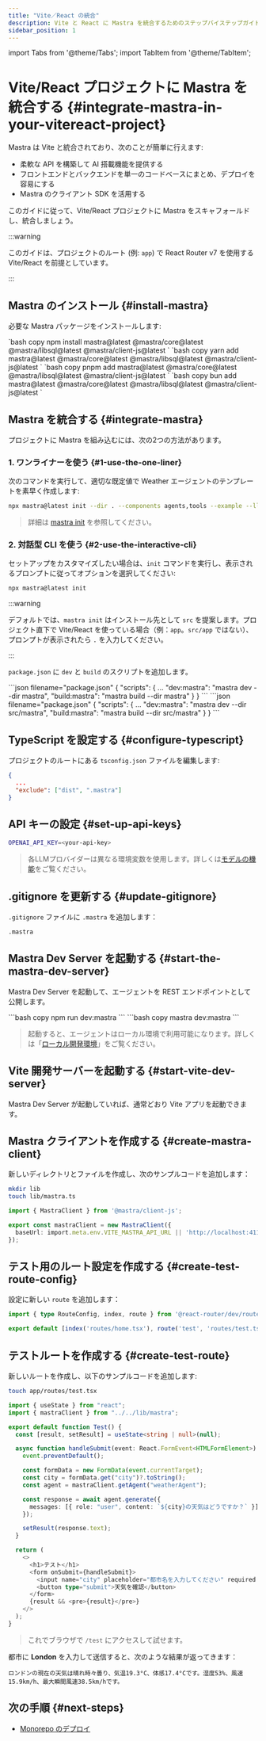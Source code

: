 ```yaml
---
title: "Vite／React の統合"
description: Vite と React に Mastra を統合するためのステップバイステップガイド。
sidebar_position: 1
---
```


import Tabs from '@theme/Tabs';
import TabItem from '@theme/TabItem';

# Vite/React プロジェクトに Mastra を統合する \{#integrate-mastra-in-your-vitereact-project\}

Mastra は Vite と統合されており、次のことが簡単に行えます:

* 柔軟な API を構築して AI 搭載機能を提供する
* フロントエンドとバックエンドを単一のコードベースにまとめ、デプロイを容易にする
* Mastra のクライアント SDK を活用する

このガイドに従って、Vite/React プロジェクトに Mastra をスキャフォールドし、統合しましょう。

:::warning

このガイドは、プロジェクトのルート (例: `app`) で React Router v7 を使用する Vite/React を前提としています。

:::

## Mastra のインストール \{#install-mastra\}

必要な Mastra パッケージをインストールします:

<Tabs>
  <TabItem value="install" label="install">
    `bash copy
        npm install mastra@latest @mastra/core@latest @mastra/libsql@latest @mastra/client-js@latest
        `
  </TabItem>

  <TabItem value="tab-2" label="Tab 2">
    `bash copy
        yarn add mastra@latest @mastra/core@latest @mastra/libsql@latest @mastra/client-js@latest
        `
  </TabItem>

  <TabItem value="tab-3" label="Tab 3">
    `bash copy
        pnpm add mastra@latest @mastra/core@latest @mastra/libsql@latest @mastra/client-js@latest
        `
  </TabItem>

  <TabItem value="tab-4" label="Tab 4">
    `bash copy
        bun add mastra@latest @mastra/core@latest @mastra/libsql@latest @mastra/client-js@latest
        `
  </TabItem>
</Tabs>

## Mastra を統合する \{#integrate-mastra\}

プロジェクトに Mastra を組み込むには、次の2つの方法があります。

### 1. ワンライナーを使う \{#1-use-the-one-liner\}

次のコマンドを実行して、適切な既定値で Weather エージェントのテンプレートを素早く作成します:

```bash copy
npx mastra@latest init --dir . --components agents,tools --example --llm openai
```

> 詳細は [mastra init](/docs/reference/cli/mastra#mastra-init) を参照してください。

### 2. 対話型 CLI を使う \{#2-use-the-interactive-cli\}

セットアップをカスタマイズしたい場合は、`init` コマンドを実行し、表示されるプロンプトに従ってオプションを選択してください:

```bash copy
npx mastra@latest init
```

:::warning

デフォルトでは、`mastra init` はインストール先として `src` を提案します。プロジェクト直下で Vite/React を使っている場合（例：`app`。`src/app` ではない）、プロンプトが表示されたら `.` を入力してください。

:::

`package.json` に `dev` と `build` のスクリプトを追加します。

<Tabs>
  <TabItem value="root-mastra" label="mastra/ directory" default>
    ```json filename="package.json"
    {
      "scripts": {
        ...
        "dev:mastra": "mastra dev --dir mastra",
        "build:mastra": "mastra build --dir mastra"
      }
    }
    ```
  </TabItem>

  <TabItem value="src-mastra" label="src/mastra/ directory">
    ```json filename="package.json"
    {
      "scripts": {
        ...
        "dev:mastra": "mastra dev --dir src/mastra",
        "build:mastra": "mastra build --dir src/mastra"
      }
    }
    ```
  </TabItem>
</Tabs>

## TypeScript を設定する \{#configure-typescript\}

プロジェクトのルートにある `tsconfig.json` ファイルを編集します:

```json filename="tsconfig.json"
{
  ...
  "exclude": ["dist", ".mastra"]
}
```

## API キーの設定 \{#set-up-api-keys\}

```bash filename=".env" copy
OPENAI_API_KEY=<your-api-key>
```

> 各LLMプロバイダーは異なる環境変数を使用します。詳しくは[モデルの機能](/docs/models)をご覧ください。

## .gitignore を更新する \{#update-gitignore\}

`.gitignore` ファイルに `.mastra` を追加します：

```bash filename=".gitignore" copy
.mastra
```

## Mastra Dev Server を起動する \{#start-the-mastra-dev-server\}

Mastra Dev Server を起動して、エージェントを REST エンドポイントとして公開します。

<Tabs>
  <TabItem value="tab-1" label="Tab 1">
    ```bash copy
    npm run dev:mastra
    ```
  </TabItem>

  <TabItem value="tab-2" label="Tab 2">
    ```bash copy
    mastra dev:mastra
    ```
  </TabItem>
</Tabs>

> 起動すると、エージェントはローカル環境で利用可能になります。詳しくは「[ローカル開発環境](/docs/getting-started/local-dev-playground)」をご覧ください。

## Vite 開発サーバーを起動する \{#start-vite-dev-server\}

Mastra Dev Server が起動していれば、通常どおり Vite アプリを起動できます。

## Mastra クライアントを作成する \{#create-mastra-client\}

新しいディレクトリとファイルを作成し、次のサンプルコードを追加します：

```bash copy
mkdir lib
touch lib/mastra.ts
```

```typescript filename="lib/mastra.ts" showLineNumbers copy
import { MastraClient } from '@mastra/client-js';

export const mastraClient = new MastraClient({
  baseUrl: import.meta.env.VITE_MASTRA_API_URL || 'http://localhost:4111',
});
```

## テスト用のルート設定を作成する \{#create-test-route-config\}

設定に新しい `route` を追加します：

```typescript filename="app/routes.ts" showLineNumbers copy
import { type RouteConfig, index, route } from '@react-router/dev/routes';

export default [index('routes/home.tsx'), route('test', 'routes/test.tsx')] satisfies RouteConfig;
```

## テストルートを作成する \{#create-test-route\}

新しいルートを作成し、以下のサンプルコードを追加します:

```bash copy
touch app/routes/test.tsx
```

```typescript filename="app/routes/test.tsx" showLineNumbers copy
import { useState } from "react";
import { mastraClient } from "../../lib/mastra";

export default function Test() {
  const [result, setResult] = useState<string | null>(null);

  async function handleSubmit(event: React.FormEvent<HTMLFormElement>) {
    event.preventDefault();

    const formData = new FormData(event.currentTarget);
    const city = formData.get("city")?.toString();
    const agent = mastraClient.getAgent("weatherAgent");

    const response = await agent.generate({
      messages: [{ role: "user", content: `${city}の天気はどうですか？` }]
    });

    setResult(response.text);
  }

  return (
    <>
      <h1>テスト</h1>
      <form onSubmit={handleSubmit}>
        <input name="city" placeholder="都市名を入力してください" required />
        <button type="submit">天気を確認</button>
      </form>
      {result && <pre>{result}</pre>}
    </>
  );
}
```

> これでブラウザで `/test` にアクセスして試せます。

都市に **London** を入力して送信すると、次のような結果が返ってきます：

```plaintext
ロンドンの現在の天気は晴れ時々曇り、気温19.3°C、体感17.4°Cです。湿度53%、風速15.9km/h、最大瞬間風速38.5km/hです。
```

## 次の手順 \{#next-steps\}

* [Monorepo のデプロイ](/docs/deployment/monorepo)